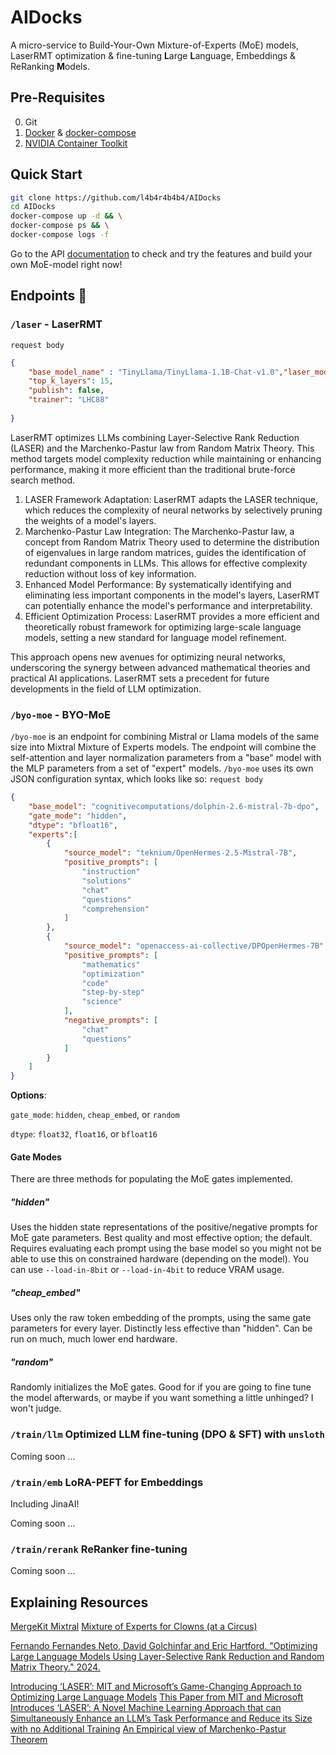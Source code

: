 # AIDocks

A micro-service to Build-Your-Own Mixture-of-Experts (MoE) models, LaserRMT optimization & fine-tuning **L**arge **L**anguage, Embeddings & ReRanking **M**odels.

## Pre-Requisites
0. Git
1. [Docker](https://docs.docker.com/get-docker/) & [docker-compose](https://docs.docker.com/compose/install/linux/)
2. [NVIDIA Container Toolkit](https://docs.nvidia.com/datacenter/cloud-native/container-toolkit/latest/install-guide.html)

## Quick Start

```bash
git clone https://github.com/l4b4r4b4b4/AIDocks
cd AIDocks
docker-compose up -d && \
docker-compose ps && \
docker-compose logs -f
```

Go to the API [documentation](http://localhost:8723/docs) to check and try the features and build your own MoE-model right now!

## Endpoints 🚀
### `/laser` - LaserRMT 
`request body`
```json
{
    "base_model_name" : "TinyLlama/TinyLlama-1.1B-Chat-v1.0","laser_model_name": "TinyLaser",
    "top_k_layers": 15,
    "publish": false,
    "trainer": "LHC88"
    
}
```
LaserRMT optimizes LLMs combining Layer-Selective Rank Reduction (LASER) and the Marchenko-Pastur law from Random Matrix Theory. This method targets model complexity reduction while maintaining or enhancing performance, making it more efficient than the traditional brute-force search method.

1. LASER Framework Adaptation: LaserRMT adapts the LASER technique, which reduces the complexity of neural networks by selectively pruning the weights of a model's layers.
2. Marchenko-Pastur Law Integration: The Marchenko-Pastur law, a concept from Random Matrix Theory used to determine the distribution of eigenvalues in large random matrices, guides the identification of redundant components in LLMs. This allows for effective complexity reduction without loss of key information.
3. Enhanced Model Performance: By systematically identifying and eliminating less important components in the model's layers, LaserRMT can potentially enhance the model's performance and interpretability.
4. Efficient Optimization Process: LaserRMT provides a more efficient and theoretically robust framework for optimizing large-scale language models, setting a new standard for language model refinement.

This approach opens new avenues for optimizing neural networks, underscoring the synergy between advanced mathematical theories and practical AI applications. LaserRMT sets a precedent for future developments in the field of LLM optimization.

### `/byo-moe` - BYO-MoE

`/byo-moe` is an endpoint for combining Mistral or Llama models of the same size into Mixtral Mixture of Experts models. The endpoint will combine the self-attention and layer normalization parameters from a "base" model with the MLP parameters from a set of "expert" models. `/byo-moe` uses its own JSON configuration syntax, which looks like so:
`request body`
```json
{
    "base_model": "cognitivecomputations/dolphin-2.6-mistral-7b-dpo",
    "gate_mode": "hidden",
    "dtype": "bfloat16",
    "experts":[
        {
            "source_model": "teknium/OpenHermes-2.5-Mistral-7B",
            "positive_prompts": [
                "instruction"
                "solutions"
                "chat"
                "questions"
                "comprehension"
            ]
        },   
        {
            "source_model": "openaccess-ai-collective/DPOpenHermes-7B",
            "positive_prompts": [
                "mathematics"
                "optimization"
                "code"
                "step-by-step"
                "science"
            ],
            "negative_prompts": [
                "chat"
                "questions"
            ]
        }
    ]
}
```
**Options**:

`gate_mode`: `hidden`, `cheap_embed`, or `random`

`dtype`: `float32`, `float16`, or `bfloat16`

#### Gate Modes

There are three methods for populating the MoE gates implemented.

##### "hidden"

Uses the hidden state representations of the positive/negative prompts for MoE gate parameters. Best quality and most effective option; the default. Requires evaluating each prompt using the base model so you might not be able to use this on constrained hardware (depending on the model). You can use `--load-in-8bit` or `--load-in-4bit` to reduce VRAM usage.

##### "cheap_embed"

Uses only the raw token embedding of the prompts, using the same gate parameters for every layer. Distinctly less effective than "hidden". Can be run on much, much lower end hardware.

##### "random"

Randomly initializes the MoE gates. Good for if you are going to fine tune the model afterwards, or maybe if you want something a little unhinged? I won't judge.

### `/train/llm` Optimized LLM fine-tuning (DPO & SFT) with `unsloth`
Coming soon ...

### `/train/emb` LoRA-PEFT for Embeddings
Including JinaAI!

Coming soon ...

### `/train/rerank` ReRanker fine-tuning
Coming soon ...

## Explaining Resources
[MergeKit Mixtral](https://github.com/cg123/mergekit/tree/mixtral)
[Mixture of Experts for Clowns (at a Circus)](https://goddard.blog/posts/clown-moe/#fn-mlp)

[Fernando Fernandes Neto, David Golchinfar and Eric Hartford. "Optimizing Large Language Models Using Layer-Selective Rank Reduction and Random Matrix Theory." 2024.](https://github.com/cognitivecomputations/laserRMT)

[Introducing ‘LASER’: MIT and Microsoft’s Game-Changing Approach to Optimizing Large Language Models](https://multiplatform.ai/introducing-laser-mit-and-microsofts-game-changing-approach-to-optimizing-large-language-models/)
[This Paper from MIT and Microsoft Introduces ‘LASER’: A Novel Machine Learning Approach that can Simultaneously Enhance an LLM’s Task Performance and Reduce its Size with no Additional Training](https://www.marktechpost.com/2024/01/02/this-paper-from-mit-and-microsoft-introduces-laser-a-novel-machine-learning-approach-that-can-simultaneously-enhance-an-llms-task-performance-and-reduce-its-size-with-no-additional-training/)
[An Empirical view of Marchenko-Pastur Theorem](https://medium.com/swlh/an-empirical-view-of-marchenko-pastur-theorem-1f564af5603d)
